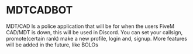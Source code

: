 # MDTCADBOT
MDT/CAD Is a police application that will be for when the users FiveM CAD/MDT is down, this will be used in Discord. You can set your callsign, promote(certain rank) make a new profile, login and, signup. More features will be added in the future, like BOLOs

